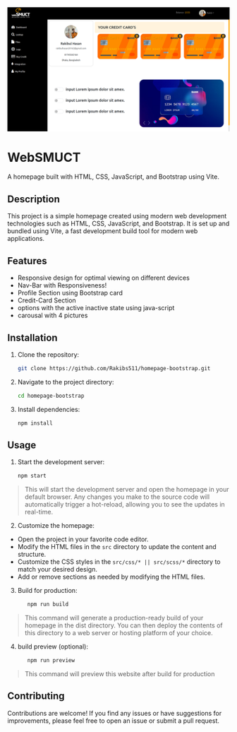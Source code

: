 <a href="https://rakibs511.github.io/homepage-bootstrap/" target="_blank">
<img src="https://github.com/Rakibs511/homepage-bootstrap/blob/main/src/picture/preview.png" />
</a>

# WebSMUCT

A homepage built with HTML, CSS, JavaScript, and Bootstrap using Vite.

## Description

This project is a simple homepage created using modern web development technologies such as HTML, CSS, JavaScript, and Bootstrap. It is set up and bundled using Vite, a fast development build tool for modern web applications.

## Features

- Responsive design for optimal viewing on different devices
- Nav-Bar with Responsiveness!
- Profile Section using Bootstrap card 
- Credit-Card Section
- options with the active inactive state using java-script
- carousal with 4 pictures

## Installation

1. Clone the repository:
   ```bash
   git clone https://github.com/Rakibs511/homepage-bootstrap.git
   
2. Navigate to the project directory:
   ```bash
   cd homepage-bootstrap
   
3. Install dependencies:
   ```bash
   npm install


## Usage
1. Start the development server:
   ```bash
   npm start
 > This will start the development server and open the homepage in your default browser. Any changes you make to the source code will automatically trigger a hot-reload, allowing you to see the updates in real-time.


2. Customize the homepage:
-   Open the project in your favorite code editor.
-   Modify the HTML files in the `src` directory to update the content and structure.
-   Customize the CSS styles in the `src/css/* || src/scss/*` directory to match your desired design.
-   Add or remove sections as needed by modifying the HTML files.


3. Build for production:
     ```bash
        npm run build
> This command will generate a production-ready build of your homepage in the dist directory. You can then deploy the contents of this directory to a web server or hosting platform of your choice.

4. build preview (optional):
     ```bash
        npm run preview
> This command will preview this website after build for production

## Contributing
Contributions are welcome! If you find any issues or have suggestions for improvements, please feel free to open an issue or submit a pull request.
